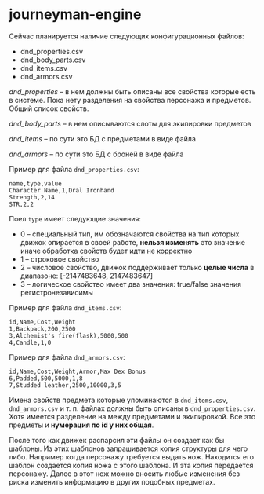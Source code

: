 # journeyman-engine

Сейчас планируется наличие следующих конфигурационных файлов:
- dnd_properties.csv
- dnd_body_parts.csv
- dnd_items.csv
- dnd_armors.csv

_dnd_properties_ – в нем должны быть описаны все свойства которые есть в системе. Пока нету
разделения на свойства персонажа и предметов. Общий список свойств.

_dnd_body_parts_ – в нем описываются слоты для экипировки предметов

_dnd_items_ – по сути это БД с предметами в виде файла

_dnd_armors_ – по сути это БД с броней в виде файла

Пример для файла `dnd_properties.csv`:
```csv
name,type,value
Character Name,1,Dral Ironhand
Strength,2,14
STR,2,2
```

Поел `type` имеет следующие значения:
- 0 – специальный тип, им обозначаются свойства на тип которых движок опирается в своей работе,
  **нельзя изменять** это значение иначе обработка свойств будет идти не корректно
- 1 – строковое свойство
- 2 – числовое свойство, движок поддерживает только **целые числа** в диапазоне: \[-2147483648,
  2147483647]
- 3 – логическое свойство имеет два значения: true/false значения регистронезависимы

Пример для файла `dnd_items.csv`:
```csv
id,Name,Cost,Weight
1,Backpack,200,2500
3,Alchemist's fire(flask),5000,500  
4,Candle,1,0
```

Пример для файла `dnd_armors.csv`:
```csv
id,Name,Cost,Weight,Armor,Max Dex Bonus  
6,Padded,500,5000,1,8  
7,Studded leather,2500,10000,3,5
```

Имена свойств предмета которые упоминаются в `dnd_items.csv`, `dnd_armors.csv` и т. п. файлах должны
быть описаны в `dnd_properties.csv`. Хотя имеется разделение на между предметами и экипировкой. Все
это предметы и **нумерация по id у них общая**.

После того как движек распарсил эти файлы он создает как бы шаблоны. Из этих шаблонов запрашивается
копия структуры для чего либо. Например когда персонажу требуется выдать нож. Находится его шаблон
создается копия ножа с этого шаблона. И эта копия передается персонажу. Далее в этот нож можно
вносить любые изменения без риска изменить информацию в других подобных предметах.
